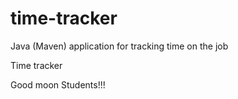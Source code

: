 # time-tracker
Java (Maven) application for tracking time on the job

Time tracker

Good moon Students!!!
